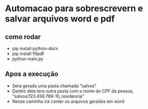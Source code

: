 # Automacao para sobrescrevern e salvar arquivos word e pdf
## como rodar
- pip install python-docx
- pip install fillpdf
- python main.py

## Apos a execução
 - Sera gerado uma pasta chamada "salvos"
 - Dentro dela tera outra pasta com o nome do CPF da pessoa, "salvos/123.456.789-10_residencia"
 - Nesse caminho irá conter os arquivos gerados em word
